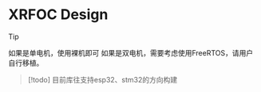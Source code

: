 # XRFOC Design

> [!Tip]
> 如果是单电机，使用裸机即可
> 如果是双电机，需要考虑使用FreeRTOS，请用户自行移植。

> [!todo]
> 目前库往支持esp32、stm32的方向构建
